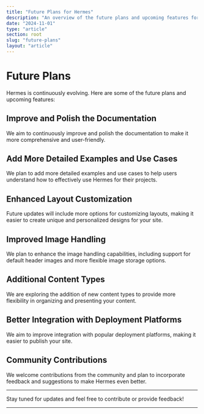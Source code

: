 ```yaml
---
title: "Future Plans for Hermes"
description: "An overview of the future plans and upcoming features for Hermes."
date: "2024-11-01"
type: "article"
section: root
slug: "future-plans"
layout: "article"
---
```


# Future Plans

Hermes is continuously evolving. Here are some of the future plans and upcoming features:

## Improve and Polish the Documentation

We aim to continuously improve and polish the documentation to make it more comprehensive and user-friendly.

## Add More Detailed Examples and Use Cases

We plan to add more detailed examples and use cases to help users understand how to effectively use Hermes for their projects.

## Enhanced Layout Customization

Future updates will include more options for customizing layouts, making it easier to create unique and personalized designs for your site.

## Improved Image Handling

We plan to enhance the image handling capabilities, including support for default header images and more flexible image storage options.

## Additional Content Types

We are exploring the addition of new content types to provide more flexibility in organizing and presenting your content.

## Better Integration with Deployment Platforms

We aim to improve integration with popular deployment platforms, making it easier to publish your site.

## Community Contributions

We welcome contributions from the community and plan to incorporate feedback and suggestions to make Hermes even better.

---

Stay tuned for updates and feel free to contribute or provide feedback!

---
